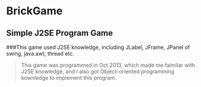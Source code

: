 BrickGame
==============
Simple J2SE Program Game
-------------------
###This game used J2SE knowledge, including JLabel, JFrame, JPanel of swing, java.awt, thread etc.

>This game was programmed in Oct.2013, which made me 
>faimilar with J2SE knowledge, and I also got 
>Object-oriented programming kownledge to implement 
>this program.


